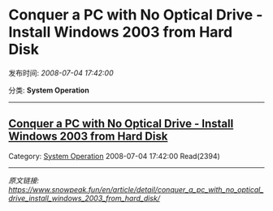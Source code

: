 # Conquer a PC with No Optical Drive - Install Windows 2003 from Hard Disk

发布时间: *2008-07-04 17:42:00*

分类: __System Operation__

---------

## [Conquer a PC with No Optical Drive - Install Windows 2003 from Hard Disk](/en/article/detail/conquer_a_pc_with_no_optical_drive_install_windows_2003_from_hard_disk/)

Category: [System Operation](/en/article/category/system_operation/) 2008-07-04 17:42:00 Read(2394)


---
*原文链接: https://www.snowpeak.fun/en/article/detail/conquer_a_pc_with_no_optical_drive_install_windows_2003_from_hard_disk/*
